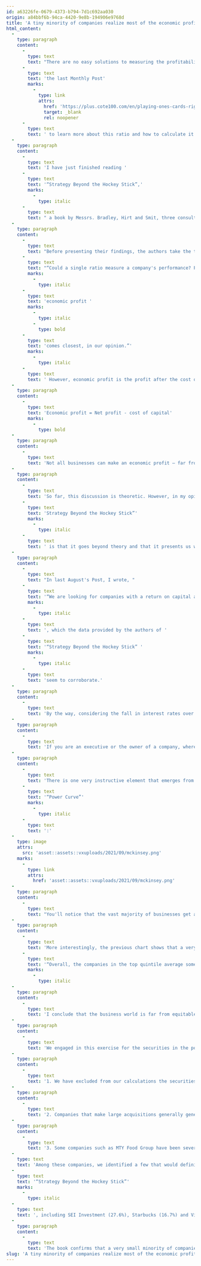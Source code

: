 ```yaml
---
id: a63226fe-0679-4373-b794-7d1c692aa030
origin: a84bbf6b-94ca-4420-9e8b-194906e9768d
title: 'A tiny minority of companies realize most of the economic profits'
html_content:
  -
    type: paragraph
    content:
      -
        type: text
        text: "There are no easy solutions to measuring the profitability of a business. But if there is one ratio that comes close to perfect, it's called the “average return on capital” or ROIC (Return on Invested Capital). I will refer you to "
      -
        type: text
        text: 'the last Monthly Post'
        marks:
          -
            type: link
            attrs:
              href: 'https://plus.cote100.com/en/playing-ones-cards-right/'
              target: _blank
              rel: noopener
      -
        type: text
        text: ' to learn more about this ratio and how to calculate it.'
  -
    type: paragraph
    content:
      -
        type: text
        text: 'I have just finished reading '
      -
        type: text
        text: '“Strategy Beyond the Hockey Stick”,'
        marks:
          -
            type: italic
      -
        type: text
        text: " a book by Messrs. Bradley, Hirt and Smit, three consultants from McKinsey Strategy Practice. What I particularly liked about the book is that it presents an overarching framework for business leaders to benchmark their company's performance against that of others. Indeed, as the authors point out, one of the most common mistakes made by boards of directors and business leaders, especially of smaller private companies, is to evaluate their performance in a vacuum. They rarely, if ever, compare themselves to other companies in their industry, much less to companies in general. In such a situation, how do you know where your company is in terms of profitability compared to its peers and to all companies?"
  -
    type: paragraph
    content:
      -
        type: text
        text: "Before presenting their findings, the authors take the time to explain why they think ROIC is the best way to measure a company's profitability: "
      -
        type: text
        text: "“Could a single ratio measure a company's performance? Probably not, but the "
        marks:
          -
            type: italic
      -
        type: text
        text: 'economic profit '
        marks:
          -
            type: italic
          -
            type: bold
      -
        type: text
        text: 'comes closest, in our opinion.”'
        marks:
          -
            type: italic
      -
        type: text
        text: ' However, economic profit is the profit after the cost of capital has been subtracted from the profit of a business. Simply put, a company that achieves a positive economic profit has managed to achieve a return on its total capital (ROIC) above its cost of capital:'
  -
    type: paragraph
    content:
      -
        type: text
        text: 'Economic profit = Net profit - cost of capital'
        marks:
          -
            type: bold
  -
    type: paragraph
    content:
      -
        type: text
        text: 'Not all businesses can make an economic profit – far from it! Competitive forces exert inexorable pressure on companies that generate such excess profits, pushing the vast majority of companies towards zero economic profit (ROIC = cost of capital). Few companies therefore generate a positive economic profit year after year and even rarer are those which manage to obtain an ROIC significantly higher than their long-term cost of capital.'
  -
    type: paragraph
    content:
      -
        type: text
        text: 'So far, this discussion is theoretic. However, in my opinion, the greatest interest of “'
      -
        type: text
        text: 'Strategy Beyond the Hockey Stick”'
        marks:
          -
            type: italic
      -
        type: text
        text: ' is that it goes beyond theory and that it presents us with an empirical framework. The authors used a McKinsey database of 2,393 of the largest companies around the world for the five-year period 2010 to 2014. For this period, the average company in the group recorded a profit of US$921 million. The average total invested capital for all the companies was $9.3 billion, which translates into an ROIC of approximately 9.9%. The authors calculated that the total cost of capital of these companies was 8.0%, on average. This means that the entire group had managed to generate an economic profit of some $180 million or an ROIC above the cost of capital by 1.9%.'
  -
    type: paragraph
    content:
      -
        type: text
        text: "In last August's Post, I wrote, "
      -
        type: text
        text: '“We are looking for companies with a return on capital above 10% for several years. Ideally, this return will be over 15%, which places a company among the most profitable and efficient of all companies”'
        marks:
          -
            type: italic
      -
        type: text
        text: ', which the data provided by the authors of '
      -
        type: text
        text: '“Strategy Beyond the Hockey Stick” '
        marks:
          -
            type: italic
      -
        type: text
        text: 'seem to corroborate.'
  -
    type: paragraph
    content:
      -
        type: text
        text: 'By the way, considering the fall in interest rates over the past few years, I believe the 8.0% cost of capital calculated by the authors for the period 2010 to 2014 would be somewhat lower today (7.0% perhaps?).'
  -
    type: paragraph
    content:
      -
        type: text
        text: 'If you are an executive or the owner of a company, where does your company fit? If you are an investor, where are your portfolio companies located?'
  -
    type: paragraph
    content:
      -
        type: text
        text: 'There is one very instructive element that emerges from the study presented by the authors. The distribution of the companies studied by the authors based on the ROIC is a so-called '
      -
        type: text
        text: '“Power Curve”'
        marks:
          -
            type: italic
      -
        type: text
        text: ':'
  -
    type: image
    attrs:
      src: 'asset::assets::vxuploads/2021/09/mckinsey.png'
    marks:
      -
        type: link
        attrs:
          href: 'asset::assets::vxuploads/2021/09/mckinsey.png'
  -
    type: paragraph
    content:
      -
        type: text
        text: "You'll notice that the vast majority of businesses get an ROIC roughly equivalent to their average cost of capital. In the graph, quintiles II, III and IV represent 1,951 companies, or 81.5% of the total sample studied by McKinsey. Such a conclusion is consistent with the fact that fierce competition in the economy virtually eliminates any economic profit."
  -
    type: paragraph
    content:
      -
        type: text
        text: 'More interestingly, the previous chart shows that a very small minority of companies capture most of the economic profits. Thus, 296 companies, or 12.4% of the total, form quintile I and these companies generated an average economic profit of more than $1.4 billion, nearly 90% of the total economic profit of all the companies in the sample studied. According to the authors, '
      -
        type: text
        text: '“Overall, the companies in the top quintile average some 30 times as much economic profit as those in the middle three quintiles.”'
        marks:
          -
            type: italic
  -
    type: paragraph
    content:
      -
        type: text
        text: 'I conclude that the business world is far from equitable. As is the case in the world of professional tennis where we see a few headliners monopolizing most of the revenue, a minority of companies are particularly profitable and monopolize a disproportionate portion of the profits of their sector and the economy as a whole. For the investor, this conclusion is a strong incentive to concentrate its investments in the few companies of the highest quality. A good way to ensure this is to focus your investments on companies with an average return on capital of at least 10%, and ideally 15% or more, over many years.'
  -
    type: paragraph
    content:
      -
        type: text
        text: 'We engaged in this exercise for the securities in the portfolio of the COTE 100 Financial Bulletin. On average, they recorded an average return on capital of 11.2% over the last five years, which is an excellent performance. I would include three caveats about this statistic:'
  -
    type: paragraph
    content:
      -
        type: text
        text: '1. We have excluded from our calculations the securities of Berkshire Hathaway and Markel whose substantial investment portfolios make the calculation of the ROIC insignificant;'
  -
    type: paragraph
    content:
      -
        type: text
        text: '2. Companies that make large acquisitions generally generate lower ROICs due to the large sums of intangible assets that result;'
  -
    type: paragraph
    content:
      -
        type: text
        text: '3. Some companies such as MTY Food Group have been severely affected by the COVID-19 pandemic in the past two fiscal years.'
  -
    type: text
    text: 'Among these companies, we identified a few that would definitely be part of quintile I referred to by the authors of '
  -
    type: text
    text: '“Strategy Beyond the Hockey Stick”'
    marks:
      -
        type: italic
  -
    type: text
    text: ', including SEI Investment (27.6%), Starbucks (16.7%) and Visa (14.9%).'
  -
    type: paragraph
    content:
      -
        type: text
        text: 'The book confirms that a very small minority of companies are able to realize a high return on capital for many years and that these companies are generally the ones that create the most value for their investors. Investors should therefore make a point of favouring such companies and above all, if one is lucky enough to own a few, keep them as long as possible. Obviously, these securities rarely sell at reasonable valuation ratios – our job is to identify them and wait for opportunities to buy them at good prices.'
slug: 'A tiny minority of companies realize most of the economic profits'
---
```

